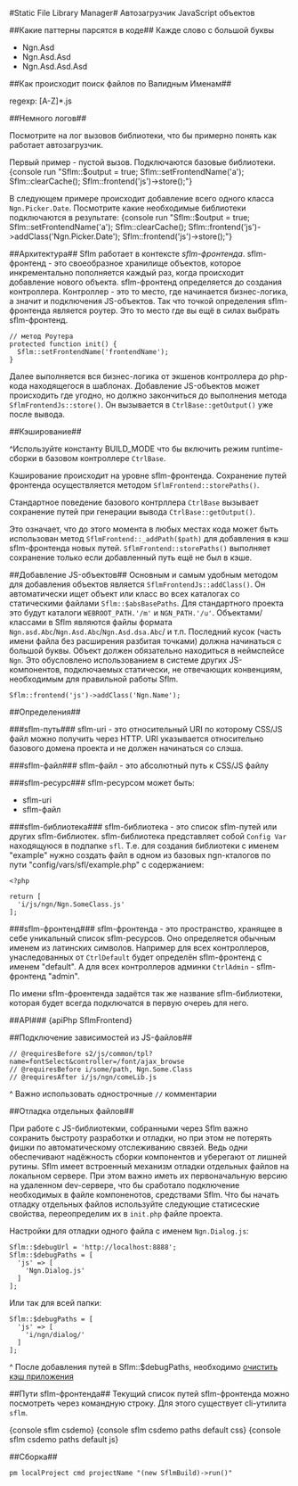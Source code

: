 #Static File Library Manager#
Автозагрузчик JavaScript объектов

<!--
Предпосылки создания автозагрузчика JS-файлов с необходимыми объектами/классами вылились из концепции
fullstack-фреймворка, где существуют компоненты не только на стороне сервера, но и клиент-серверные компоненты,
представляющие сотобой набор из контроллера, моделей базы данных, конфигурации, классов сервероной бизнес логики,
а так же клиентской части: визуальное отображение (рендеринг HTML), та же бизнес-логика и классы, компоненты фреймворка,
необходимые для реализации всего этого. Создавая диалог или поле формы, которое требует JS-логики. Каждый раз
мы нуждаемся в автозагрузке базовых объектов. Как Вы бы вели себя при классическом подходе? Подключили бы
`<script src=".../someJQueryComponent.js"></script>`. И остались бы счастиливы. Но в больших приложения
компоненты не являются нечтом монолитным. Они состоят из множества саб-классов и саб-объектов. В Ngn для того, что
бы создать диалог с формой, нужно подключить файл Ngn.Dialog.RequestForm. Но будем ли мы знать о том, что нам нужно это сделать,
если поле формы использует класс `Ngn.Dialog.Abc` наследуемый от `Ngn.Dialog.RequestForm`. Конечно да. И мы подключим этот
`Ngn.Dialog.RequestForm` и `Ngn.Dialog.Abc`, а потом сольём их в один файл. Как же быть, когда мы новый элемент 
формы создаётся через web-интерфейс контент-менеджеров? Элемент формы, который использует совершенно уникальный для,
него JS-код который не нужен был до этого момента. Конечно. Ответ один. Весь JS-код для всех типов полей должен
быть подключён всегда. Но как быть, если в нашем фреймворке сотня типов полей? И эта сотня типов использует ещё
около сотни базовых объектов-хелперов, объединяющих функции вроде работы со строками и т.п. Подключать все имеющиеся
в фреймворке JS-объекты не кажется правельным. А отслеживать все эти связи вручную - не лёгкая и адски-рутинная задача.
На помощь приходит Sflm. Он сем отследит связи, подключит только нужное в нужном порядке.
-->

##Какие паттерны парсятся в коде##
Кажде слово с большой буквы

 - Ngn.Asd
 - Ngn.Asd.Asd
 - Ngn.Asd.Asd.Asd

##Как происходит поиск файлов по Валидным Именам##

regexp: [A-Z]*.js

##Немного логов##

Посмотрите на лог вызовов библиотеки, что бы примерно понять как работает автозагрузчик.

Первый пример - пустой вызов. Подключаются базовые библиотеки.
{console run "Sflm::\$output = true; Sflm::setFrontendName('a'); Sflm::clearCache(); Sflm::frontend('js')->store();"}

В следующем примере происходит добавление всего одного класса `Ngn.Picker.Date`. Посмотрите какие необходимые библиотеки подключаются в результате:
{console run "Sflm::\$output = true; Sflm::setFrontendName('a'); Sflm::clearCache(); Sflm::frontend('js')->addClass('Ngn.Picker.Date'); Sflm::frontend('js')->store();"}

##Архитектура##
Sflm работает в контексте _sflm-фронтенда_. sflm-фронтенд - это своеобразное хранилище объектов,
которое инкрементально пополняется каждый раз, когда происходит добавление нового объекта.
sflm-фронтенд определяется до создания контроллера. Контроллер - это то место, где начинается
бизнес-логика, а значит и подключения JS-объектов. Так что точкой определения sflm-фронтенда является
роутер. Это то место где вы ещё в силах выбрать sflm-фронтенд.

    // метод Роутера
    protected function init() {
      Sflm::setFrontendName('frontendName');
    }

Далее выполняется вся бизнес-логика от экшенов контроллера до php-кода находящегося в шаблонах. Добавление
JS-объектов может происходить где угодно, но должно закончиться до выполнения метода `SflmFrontendJs::store()`.
Он вызывается в `CtrlBase::getOutput()` уже после вывода.

##Кэширование##

^Используйте константу BUILD_MODE что бы включить режим runtime-сборки в базовом контроллере `CtrlBase`.

Кэширование происходит на уровне sflm-фронтенда.
Сохранение путей фронтенда осуществляется методом `SflmFrontend::storePaths()`.

Стандартное поведение базового контрллера `CtrlBase` вызывает сохранение путей
при генерации вывода `CtrlBase::getOutput()`.

Это означает, что до этого момента в любых местах кода может быть использован
метод `SflmFrontend::_addPath($path)` для добавления в кэш sflm-фронтенда новых путей.
`SflmFrontend::storePaths()` выполняет сохранение только если добавленный путь ещё не был в кэше.

##Добавление JS-объектов##
Основным и самым удобным методом для добавления объектов является `SflmFrontendJs::addClass()`. Он автоматически ищет
объект или класс во всех каталогах со статическими файлами `Sflm::$absBasePaths`. Для стандартного проекта
это будут каталоги `WEBROOT_PATH.'/m'` и `NGN_PATH.'/u'`. Объектами/классами в Sflm являются файлы формата
`Ngn.asd.Abc`/`Ngn.Asd.Abc`/`Ngn.Asd.dsa.Abc`/ и т.п. Последний кусок (часть имени файла без расширения разбитая точками)
должна начинаться с большой буквы. Объект должен обязательно находиться в неймспейсе `Ngn`. Это обусловлено
использованием в системе других JS-компонентов, подключаемых статически, не отвечающих конвенциям, необходимым
для правильной работы Sflm.

    Sflm::frontend('js')->addClass('Ngn.Name');

##Определения##

###sflm-путь###
sflm-uri - это относительный URI по которому CSS/JS файл можно получить через HTTP. URI указывается относительно базового домена проекта и не должен начинаться со слэша.

###sflm-файл###
sflm-файл - это абсолютный путь к CSS/JS файлу

###sflm-ресурс###
sflm-ресурсом может быть:

- sflm-uri
- sflm-файл

###sflm-библиотека###
sflm-библиотека - это список sflm-путей или других sflm-библиотек.
sflm-библиотека представляет собой `Config Var` находящуюся в подпапке `sfl`.
Т.е. для создания библиотеки с именем "example" нужно создать файл
в одном из базовых ngn-кталогов по пути "config/vars/sfl/example.php" с содержанием:

    <?php

    return [
      'i/js/ngn/Ngn.SomeClass.js'
    ];

###sflm-фронтенд###
sflm-фронтенда - это пространство, хранящее в себе уникальный список
sflm-ресурсов. Оно определяется обычным именем из латинских символов.
Например для всех контроллеров, унаследованных от `CtrlDefault` будет определён
sflm-фронтенд с именем "default". А для всех контроллеров админки `CtrlAdmin` - 
sflm-фронтенд "admin".

По имени sflm-фроентенда задаётся так же название sflm-библиотеки, которая будет всегда
подключатся в первую очереь для него.

##API###
{apiPhp SflmFrontend}


##Подключение зависимостей из JS-файлов##

    // @requiresBefore s2/js/common/tpl?name=fontSelect&controller=/font/ajax_browse
    // @requiresBefore i/some/path, Ngn.Some.Class
    // @requiresAfter i/js/ngn/comeLib.js
    
^ Важно использовать однострочные `//` комментарии

##Отладка отдельных файлов##

При работе с JS-библиотекми, собранными через Sflm важно сохранить быстроту разработки и отладки, но при этом не
потерять фишки по автоматическому отслеживанию связей. Ведь одни обеспечивают надёжность сборки компонентов и
уберегают от лишней рутины. Sflm имеет встроенный механизм отладки отдельных файлов на локальном сервере.
При этом важно иметь их первоначальную версию на удаленном dev-сервере, что бы сработало подключение необходимых
в файле компоненотов, средствами Sflm. Что бы начать отладку отдельных файлов используйте следующие статисеские свойства,
переопределим их в `init.php` файле проекта.

Настройки для отладки одного файла с именем `Ngn.Dialog.js`: 

    Sflm::$debugUrl = 'http://localhost:8888';
    Sflm::$debugPaths = [
      'js' => [
        'Ngn.Dialog.js'
      ]
    ];
    
Или так для всей папки:
    
    Sflm::$debugPaths = [
      'js' => [
        'i/ngn/dialog/'
      ]
    ];

^ После добавления путей в Sflm::$debugPaths, необходимо <a href="/doc/ngn#Очистка_кэша">очистить кэш приложения</a>

##Пути sflm-фронтенда##
Текущий список путей sflm-фронтенда можно посмотреть через командную строку. Для этого
существует cli-утилита `sflm`.

{console sflm csdemo}
{console sflm csdemo paths default css}
{console sflm csdemo paths default js}

##Сборка##

    pm localProject cmd projectName "(new SflmBuild)->run()"


<!--
##FAQ##
###JS-объект не найден. Что делать?###

Вы видите в браузере ошибку JavaScritp'а:

    Uncaught TypeError: Ngn.SomeClass is not a constructor
    
Т.е. файл с этим классом подключен не был. Что делать в таких ситуациях?
    
Скорее всего файл с этим классом был подключен через тег <script> минуя `Sflm`.
Используйте `Sflm::fromntend('js')->addClass('/path/with/class.js');`
-->